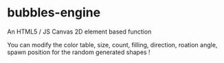 # bubbles-engine
An HTML5 / JS Canvas 2D element based function

You can modify the color table, size, count, filling, direction, roation angle, spawn position for the random generated shapes !
